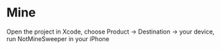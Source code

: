 # Mine

Open the project in Xcode, choose Product -> Destination -> your device, run NotMineSweeper in your iPhone
